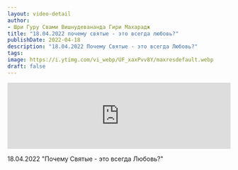 ```yaml
---
layout: video-detail
author:
- Шри Гуру Свами Вишнудевананда Гири Махарадж
title: "18.04.2022 почему святые - это всегда любовь?"
publishDate: 2022-04-18
description: "18.04.2022 Почему Святые - это всегда Любовь?"
tags: 
image: https://i.ytimg.com/vi_webp/UF_xaxPvv8Y/maxresdefault.webp
draft: false
---
```


<iframe width="100%" src="https://www.youtube.com/embed/UF_xaxPvv8Y" frameborder="0" allowfullscreen=""></iframe> 

 18.04.2022 "Почему Святые - это всегда Любовь?"

  

 